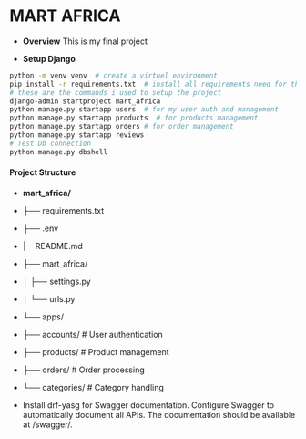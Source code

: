 # MART AFRICA
- **Overview**
This is my final project

- **Setup Django**
```bash
python -m venv venv  # create a virtuel environment
pip install -r requirements.txt  # install all requirements need for this project
# these are the commands i used to setup the project
django-admin startproject mart_africa
python manage.py startapp users  # for my user auth and management
python manage.py startapp products  # for products management
python manage.py startapp orders # for order management
python manage.py startapp reviews
# Test Db connection
python manage.py dbshell
```
#### Project Structure 
- **mart_africa/**
- ├── requirements.txt
- ├── .env
- |-- README.md
- ├── mart_africa/
- │   ├── settings.py
- │   └── urls.py
- └── apps/
-    ├── accounts/     # User authentication
-    ├── products/     # Product management
-    ├── orders/       # Order processing
-    └── categories/     # Category handling

- Install drf-yasg for Swagger documentation.
Configure Swagger to automatically document all APIs. The documentation should be available at /swagger/.